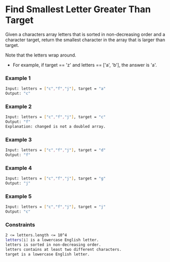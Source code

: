 # Find Smallest Letter Greater Than Target

Given a characters array letters that is sorted in non-decreasing order and a character target, return the smallest character in the array that is larger than target.

Note that the letters wrap around.

- For example, if target == 'z' and letters == ['a', 'b'], the answer is 'a'.

### Example 1
```sh
Input: letters = ["c","f","j"], target = "a"
Output: "c"
```

### Example 2
```sh
Input: letters = ["c","f","j"], target = "c"
Output: "f"
Explanation: changed is not a doubled array.
```

### Example 3
```sh
Input: letters = ["c","f","j"], target = "d"
Output: "f"
```

### Example 4
```sh
Input: letters = ["c","f","j"], target = "g"
Output: "j"
```

### Example 5
```sh
Input: letters = ["c","f","j"], target = "j"
Output: "c"
```

### Constraints
```sh
2 <= letters.length <= 10^4
letters[i] is a lowercase English letter.
letters is sorted in non-decreasing order.
letters contains at least two different characters.
target is a lowercase English letter.
```
